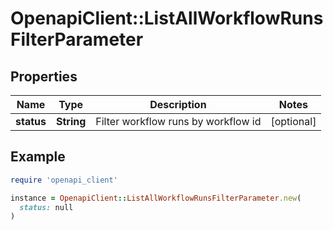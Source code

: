 # OpenapiClient::ListAllWorkflowRunsFilterParameter

## Properties

| Name | Type | Description | Notes |
| ---- | ---- | ----------- | ----- |
| **status** | **String** | Filter workflow runs by workflow id | [optional] |

## Example

```ruby
require 'openapi_client'

instance = OpenapiClient::ListAllWorkflowRunsFilterParameter.new(
  status: null
)
```

